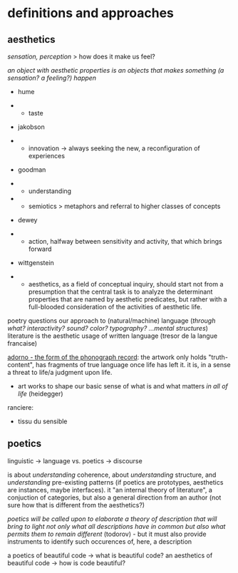 # definitions and approaches

## aesthetics

*sensation, perception* > how does it make us feel?

*an object with aesthetic properties is an objects that makes something (a sensation? a feeling?) happen*

- hume
- - taste

- jakobson
- - innovation -> always seeking the new, a reconfiguration of experiences

- goodman
- - understanding
- - semiotics > metaphors and referral to higher classes of concepts

- dewey
- - action, halfway between sensitivity and activity, that which brings forward

- wittgenstein
- - aesthetics, as a field of conceptual inquiry, should start not from a presumption that the central task is to analyze the determinant properties that are named by aesthetic predicates, but rather with a full-blooded consideration of the activities of aesthetic life.

poetry questions our approach to (natural/machine) language (*through what? interactivity? sound? color? typography? ...mental structures*)
literature is the aesthetic usage of written language (tresor de la langue francaise)

[adorno - the form of the phonograph record](https://www.jstor.org/stable/778936): the artwork only holds "truth-content", has fragments of true language once life has left it. it is, in a sense a threat to life/a judgment upon life.

- art works to shape our basic sense of what is and what matters *in all of life* (heidegger)

ranciere:
- tissu du sensible


## poetics

linguistic -> language vs. poetics -> discourse

is about *understanding* coherence, about *understanding* structure, and *understanding* pre-existing patterns (if poetics are prototypes, aesthetics are instances, maybe interfaces). it "an internal theory of literature", a conjuction of categories, but also a general direction from an author (not sure how that is different from the aesthetics?)

*poetics will be called upon to elaborate a theory of description that will bring to light not only what all descriptions have in common but also what permits them to remain different* (todorov) - but it must also provide instruments to identify such occurences of, here, a description



a poetics of beautiful code -> what is beautiful code?
an aesthetics of beautiful code -> how is code beautiful?
